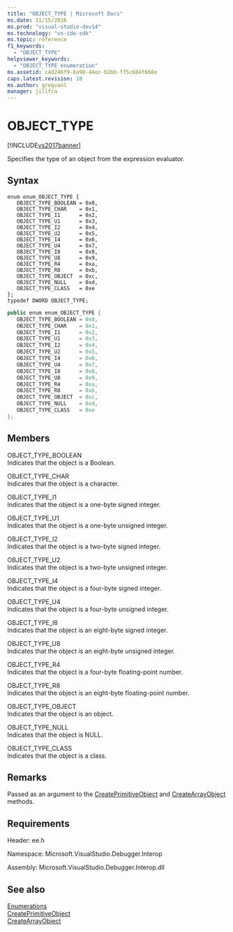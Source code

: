 ```yaml
---
title: "OBJECT_TYPE | Microsoft Docs"
ms.date: 11/15/2016
ms.prod: "visual-studio-dev14"
ms.technology: "vs-ide-sdk"
ms.topic: reference
f1_keywords: 
  - "OBJECT_TYPE"
helpviewer_keywords: 
  - "OBJECT_TYPE enumeration"
ms.assetid: c4d246f9-8a98-44ec-b2bb-ff5c684f668e
caps.latest.revision: 10
ms.author: gregvanl
manager: jillfra
---
```

# OBJECT_TYPE
[!INCLUDE[vs2017banner](../../../includes/vs2017banner.md)]

Specifies the type of an object from the expression evaluator.  
  
## Syntax  
  
```cpp#  
enum enum_OBJECT_TYPE {   
   OBJECT_TYPE_BOOLEAN = 0x0,  
   OBJECT_TYPE_CHAR    = 0x1,  
   OBJECT_TYPE_I1      = 0x2,  
   OBJECT_TYPE_U1      = 0x3,  
   OBJECT_TYPE_I2      = 0x4,  
   OBJECT_TYPE_U2      = 0x5,  
   OBJECT_TYPE_I4      = 0x6,  
   OBJECT_TYPE_U4      = 0x7,  
   OBJECT_TYPE_I8      = 0x8,  
   OBJECT_TYPE_U8      = 0x9,  
   OBJECT_TYPE_R4      = 0xa,  
   OBJECT_TYPE_R8      = 0xb,  
   OBJECT_TYPE_OBJECT  = 0xc,  
   OBJECT_TYPE_NULL    = 0xd,  
   OBJECT_TYPE_CLASS   = 0xe  
};  
typedef DWORD OBJECT_TYPE;  
```  
  
```csharp  
public enum enum_OBJECT_TYPE {   
   OBJECT_TYPE_BOOLEAN = 0x0,  
   OBJECT_TYPE_CHAR    = 0x1,  
   OBJECT_TYPE_I1      = 0x2,  
   OBJECT_TYPE_U1      = 0x3,  
   OBJECT_TYPE_I2      = 0x4,  
   OBJECT_TYPE_U2      = 0x5,  
   OBJECT_TYPE_I4      = 0x6,  
   OBJECT_TYPE_U4      = 0x7,  
   OBJECT_TYPE_I8      = 0x8,  
   OBJECT_TYPE_U8      = 0x9,  
   OBJECT_TYPE_R4      = 0xa,  
   OBJECT_TYPE_R8      = 0xb,  
   OBJECT_TYPE_OBJECT  = 0xc,  
   OBJECT_TYPE_NULL    = 0xd,  
   OBJECT_TYPE_CLASS   = 0xe  
};  
```  
  
## Members  
 OBJECT_TYPE_BOOLEAN  
 Indicates that the object is a Boolean.  
  
 OBJECT_TYPE_CHAR  
 Indicates that the object is a character.  
  
 OBJECT_TYPE_I1  
 Indicates that the object is a one-byte signed integer.  
  
 OBJECT_TYPE_U1  
 Indicates that the object is a one-byte unsigned integer.  
  
 OBJECT_TYPE_I2  
 Indicates that the object is a two-byte signed integer.  
  
 OBJECT_TYPE_U2  
 Indicates that the object is a two-byte unsigned integer.  
  
 OBJECT_TYPE_I4  
 Indicates that the object is a four-byte signed integer.  
  
 OBJECT_TYPE_U4  
 Indicates that the object is a four-byte unsigned integer.  
  
 OBJECT_TYPE_I8  
 Indicates that the object is an eight-byte signed integer.  
  
 OBJECT_TYPE_U8  
 Indicates that the object is an eight-byte unsigned integer.  
  
 OBJECT_TYPE_R4  
 Indicates that the object is a four-byte floating-point number.  
  
 OBJECT_TYPE_R8  
 Indicates that the object is an eight-byte floating-point number.  
  
 OBJECT_TYPE_OBJECT  
 Indicates that the object is an object.  
  
 OBJECT_TYPE_NULL  
 Indicates that the object is NULL.  
  
 OBJECT_TYPE_CLASS  
 Indicates that the object is a class.  
  
## Remarks  
 Passed as an argument to the [CreatePrimitiveObject](../../../extensibility/debugger/reference/idebugfunctionobject-createprimitiveobject.md) and [CreateArrayObject](../../../extensibility/debugger/reference/idebugfunctionobject-createarrayobject.md) methods.  
  
## Requirements  
 Header: ee.h  
  
 Namespace: Microsoft.VisualStudio.Debugger.Interop  
  
 Assembly: Microsoft.VisualStudio.Debugger.Interop.dll  
  
## See also  
 [Enumerations](../../../extensibility/debugger/reference/enumerations-visual-studio-debugging.md)   
 [CreatePrimitiveObject](../../../extensibility/debugger/reference/idebugfunctionobject-createprimitiveobject.md)   
 [CreateArrayObject](../../../extensibility/debugger/reference/idebugfunctionobject-createarrayobject.md)
